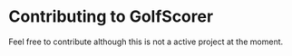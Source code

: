 Contributing to GolfScorer
=======================

Feel free to contribute although this is not a active project at the moment.
